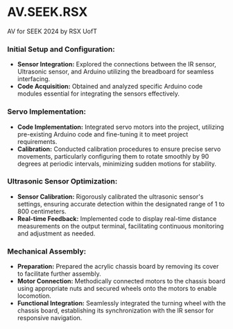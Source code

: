 # AV.SEEK.RSX  
AV for SEEK 2024 by RSX UofT  

### Initial Setup and Configuration:
- **Sensor Integration:** Explored the connections between the IR sensor, Ultrasonic sensor, and Arduino utilizing the breadboard for seamless interfacing.
- **Code Acquisition:** Obtained and analyzed specific Arduino code modules essential for integrating the sensors effectively.

### Servo Implementation:
- **Code Implementation:** Integrated servo motors into the project, utilizing pre-existing Arduino code and fine-tuning it to meet project requirements.
- **Calibration:** Conducted calibration procedures to ensure precise servo movements, particularly configuring them to rotate smoothly by 90 degrees at periodic intervals, minimizing sudden motions for stability.

### Ultrasonic Sensor Optimization:
- **Sensor Calibration:** Rigorously calibrated the ultrasonic sensor's settings, ensuring accurate detection within the designated range of 1 to 800 centimeters.
- **Real-time Feedback:** Implemented code to display real-time distance measurements on the output terminal, facilitating continuous monitoring and adjustment as needed.

### Mechanical Assembly:
- **Preparation:** Prepared the acrylic chassis board by removing its cover to facilitate further assembly.
- **Motor Connection:** Methodically connected motors to the chassis board using appropriate nuts and secured wheels onto the motors to enable locomotion.
- **Functional Integration:** Seamlessly integrated the turning wheel with the chassis board, establishing its synchronization with the IR sensor for responsive navigation.
